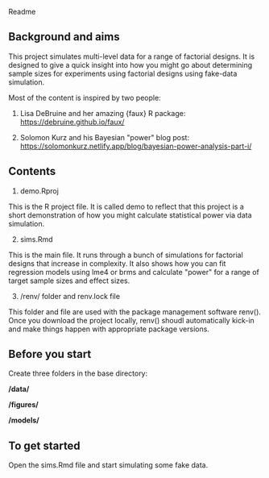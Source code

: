 Readme

## Background and aims ##

This project simulates multi-level data for a range of factorial designs. It is
designed to give a quick insight into how you might go about determining sample
sizes for experiments using factorial designs using fake-data simulation. 

Most of the content is inspired by two people:

1) Lisa DeBruine and her amazing {faux} R package: https://debruine.github.io/faux/

2) Solomon Kurz and his Bayesian "power" blog post: 
https://solomonkurz.netlify.app/blog/bayesian-power-analysis-part-i/


## Contents ##

1) demo.Rproj

This is the R project file. It is called demo to reflect that this project is a
short demonstration of how you might calculate statistical power via data simulation. 

2) sims.Rmd

This is the main file. It runs through a bunch of simulations for factorial designs
that increase in complexity. It also shows how you can fit regression models using
lme4 or brms and calculate "power" for a range of target sample sizes and 
effect sizes. 

3) /renv/ folder and renv.lock file

This folder and file are used with the package management software renv(). Once
you download the project locally, renv() shoudl automatically kick-in and make
things happen with appropriate package versions.


## Before you start ##

Create three folders in the base directory:

**/data/**

**/figures/**

**/models/**


## To get started ##

Open the sims.Rmd file and start simulating some fake data.
